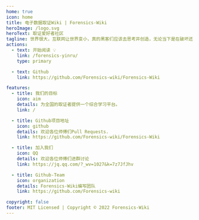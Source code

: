 ```yaml
---
home: true
icon: home
title: 电子数据取证Wiki | Forensics-Wiki
heroImage: /logo.svg
heroText: 取证爱好者社区
tagline: 世界很大，互联网让世界变小，真的黑客们应该去思考并创造，无论当下是在破坏还是在创造，记住，未来，那条主线是创造的就对了。
actions:
  - text: 开始阅读 💡
    link: /forensics-yinru/
    type: primary

  - text: Github
    link: https://github.com/Forensics-wiki/Forensics-Wiki

features:
  - title: 我们的目标
    icon: aim
    details: 为全国的取证者提供一个综合学习平台。
    link: /

  - title: Github项目地址
    icon: github
    details: 欢迎各位师傅们Pull Requests.
    link: https://github.com/Forensics-wiki/Forensics-Wiki

  - title: 加入我们
    icon: QQ
    details: 欢迎各位师傅们进群讨论
    link: https://jq.qq.com/?_wv=1027&k=7z7JfJhv

  - title: Github-Team
    icon: organization
    details: Forensics-Wiki编写团队
    link: https://github.com/Forensics-wiki

copyright: false
footer: MIT Licensed | Copyright © 2022 Forensics-Wiki
---
```

